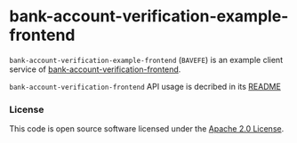 
# bank-account-verification-example-frontend

`bank-account-verification-example-frontend` (`BAVEFE`) is an example client service of [bank-account-verification-frontend](https://github.com/hmrc/bank-account-verification-frontend).

`bank-account-verification-frontend` API usage is decribed in its [README](https://github.com/hmrc/bank-account-verification-frontend)

### License

This code is open source software licensed under the [Apache 2.0 License]("http://www.apache.org/licenses/LICENSE-2.0.html").
